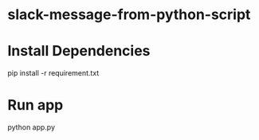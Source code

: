 # slack-message-from-python-script
# Install Dependencies
pip install -r requirement.txt  
# Run app
python app.py